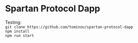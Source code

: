 # Spartan Protocol Dapp
  
Testing:  
`git clone https://github.com/tominou/spartan-protocol-dapp`  
`npm install`  
`npm run start`  